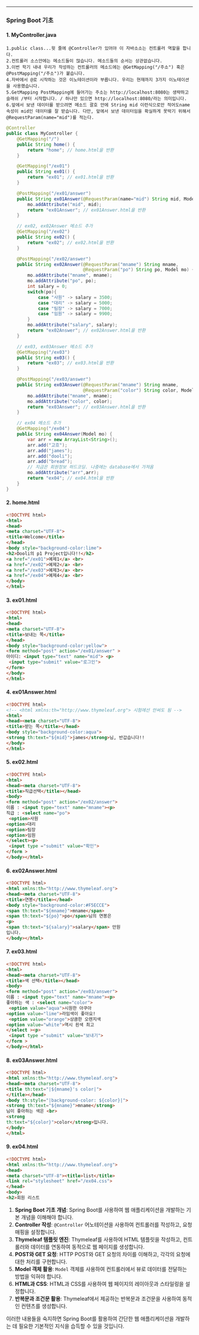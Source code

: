 
---
### Spring Boot 기초

#### 1. MyController.java
	1.public class...윗 줄에 @Controller가 있어야 이 자바소소는 컨트롤러 역할을 합니다.
	2.컨트롤러 소스안에는 메소드들이 많습니다. 메소드들의 순서는 상관없습니다.
	3.이번 학기 내내 우리가 작성하는 컨트롤러의 메소드에는 @GetMapping("/주소") 혹은@PostMapping("/주소")가 붙습니다.
	4.자바에서 @로 시작하는 것은 이노테이션이라 부릅니다. 우리는 현재까지 3가지 이노테이션을 사용했습니다.
	5.GetMapping PostMapping에 들어가는 주소는 http://localhost:8080는 생략하고 슬래쉬 /부터 시작합니다. / 하나만 있으면 http://localhost:8080/라는 의미입니다.
	6.앞에서 보낸 데이터를 받으려면 메소드 괄호 안에 String mid 이런식으로만 적어도name속성이 mid인 데이터를 잘 받습니다. 다만, 앞에서 보낸 데이터임을 확실하게 못박기 위해서 @RequestParam(name="mid")를 적는다.
```java
@Controller
public class MyController {
    @GetMapping("/")
    public String home() {
        return "home"; // home.html을 반환
    }

    @GetMapping("/ex01")
    public String ex01() {
        return "ex01"; // ex01.html을 반환
    }

    @PostMapping("/ex01/answer")
    public String ex01Answer(@RequestParam(name="mid") String mid, Model mo) {
        mo.addAttribute("mid", mid);
        return "ex01Answer"; // ex01Answer.html을 반환
    }

    // ex02, ex02Answer 메소드 추가
    @GetMapping("/ex02")
    public String ex02() {
        return "ex02"; // ex02.html을 반환
    }

    @PostMapping("/ex02/answer")
    public String ex02Answer(@RequestParam("mname") String mname,
                             @RequestParam("po") String po, Model mo) {
        mo.addAttribute("mname", mname);
        mo.addAttribute("po", po);
        int salary = 0;
        switch(po){
            case "사원" -> salary = 3500;
            case "대리" -> salary = 5000;
            case "팀장" -> salary = 7000;
            case "임원" -> salary = 9900;
        }
        mo.addAttribute("salary", salary);
        return "ex02Answer"; // ex02Answer.html을 반환
    }

    // ex03, ex03Answer 메소드 추가
    @GetMapping("/ex03")
    public String ex03() {
        return "ex03"; // ex03.html을 반환
    }

    @PostMapping("/ex03/answer")
    public String ex03Answer(@RequestParam("mname") String mname,
                             @RequestParam("color") String color, Model mo) {
        mo.addAttribute("mname", mname);
        mo.addAttribute("color", color);
        return "ex03Answer"; // ex03Answer.html을 반환
    }

    // ex04 메소드 추가
    @GetMapping("/ex04")
    public String ex04Answer(Model mo) {
        var arr = new ArrayList<String>();
        arr.add("고흐");
        arr.add("james");
        arr.add("dooli");
        arr.add("bread");
        // 지금은 회원정보 하드코딩. 나중에는 database에서 가져옴
        mo.addAttribute("arr",arr);
        return "ex04"; // ex04.html을 반환
    }
}
```

#### 2. home.html
```html
<!DOCTYPE html>
<html>
<head>
<meta charset="UTF-8">
<title>Welcome</title>
</head>
<body style="background-color:lime">
<h2>Dooli의 p1 Project입니다!!</h2>
<a href="/ex01">예제1</a> <br>
<a href="/ex02">예제2</a> <br>
<a href="/ex03">예제3</a> <br>
<a href="/ex04">예제4</a> <br>
</body>
</html>
```

#### 3. ex01.html
```html
<!DOCTYPE html>
<html>
<head>
<meta charset="UTF-8">
<title>보내는 쪽</title>
</head>
<body style="background-color:yellow">
<form method="post" action="/ex01/answer" >
아이디: <input type="text" name="mid"> <p>
 <input type="submit" value="로그인">
</form>
</body>
</html>
```

#### 4. ex01Answer.html
```html
<!DOCTYPE html>
<!-- <html xmlns:th="http://www.thymeleaf.org"> 시험에선 안써도 됨 -->
<html>
<head><meta charset="UTF-8">
<title>받는 쪽</title></head>
<body style="background-color:aqua">
<strong th:text="${mid}">james</strong>님, 반갑습니다!!
</body>
</html>
```

#### 5. ex02.html
```html
<!DOCTYPE html>
<html>
<head><meta charset="UTF-8">
<title>직급선택</title></head>
<body>
<form method="post" action="/ex02/answer">
이름 : <input type="text" name="mname"><p>
직급 : <select name="po">
 <option>사원
<option>대리
<option>팀장
<option>임원
</select><p>
 <input type ="submit" value="확인">
</form >
</body></html>
```

#### 6. ex02Answer.html
```html
<!DOCTYPE html>
<html xmlns:th="http://www.thymeleaf.org">
<head><meta charset="UTF-8">
<title>연봉</title></head>
<body style="background-color:#F5ECCE">
<span th:text="${mname}">mname</span>
<span th:text="${po}">po</span>님의 연봉은
<p>
<span th:text="${salary}">salary</span> 만원
입니다.
</body></html>
```

#### 7. ex03.html
```html
<!DOCTYPE html>
<html>
<head><meta charset="UTF-8">
<title>색 선택</title></head>
<body>
<form method="post" action="/ex03/answer">
이름 : <input type="text" name="mname"><p>
좋아하는 색 : <select name="color">
 <option value="aqua">시원한 아쿠아
<option value="lime">라임색이 좋아요!
 <option value="orange">상큼한 오렌지색
<option value="white">역시 흰색 최고
</select ><p>
 <input type ="submit" value="보내기">
</form >
</body></html>
```

#### 8. ex03Answer.html
```html
<!DOCTYPE html>
<html xmlns:th="http://www.thymeleaf.org">
<head><meta charset="UTF-8">
<title th:text="|${mname}'s color|">
</title></head>
<body th:style="|background-color: ${color}|">
<strong th:text="${mname}">mname</strong>
님이 좋아하는 색은 <br>
<strong
th:text="${color}">color</strong>입니다.
</body>
</html>
```

#### 9. ex04.html
```html
<!DOCTYPE html>
<html xmlns:th="http://www.thymeleaf.org">
<head>
<meta charset="UTF-8"><title>list</title>
<link rel="stylesheet" href="/ex04.css">
</head>
<body>
<h2>회원 리스트 
```

1. **Spring Boot 기초 개념**: Spring Boot를 사용하여 웹 애플리케이션을 개발하는 기본 개념을 이해해야 합니다.
2. **Controller 작성**: `@Controller` 어노테이션을 사용하여 컨트롤러를 작성하고, 요청 매핑을 설정합니다.
3. **Thymeleaf 템플릿 엔진**: Thymeleaf를 사용하여 HTML 템플릿을 작성하고, 컨트롤러와 데이터를 연동하여 동적으로 웹 페이지를 생성합니다.
4. **POST와 GET 요청**: HTTP POST와 GET 요청의 차이를 이해하고, 각각의 요청에 대한 처리를 구현합니다.
5. **Model 객체 활용**: `Model` 객체를 사용하여 컨트롤러에서 뷰로 데이터를 전달하는 방법을 익혀야 합니다.
6. **HTML과 CSS**: HTML과 CSS를 사용하여 웹 페이지의 레이아웃과 스타일링을 설정합니다.
7. **반복문과 조건문 활용**: Thymeleaf에서 제공하는 반복문과 조건문을 사용하여 동적인 컨텐츠를 생성합니다.

이러한 내용들을 숙지하면 Spring Boot를 활용하여 간단한 웹 애플리케이션을 개발하는 데 필요한 기본적인 지식을 습득할 수 있을 것입니다.
